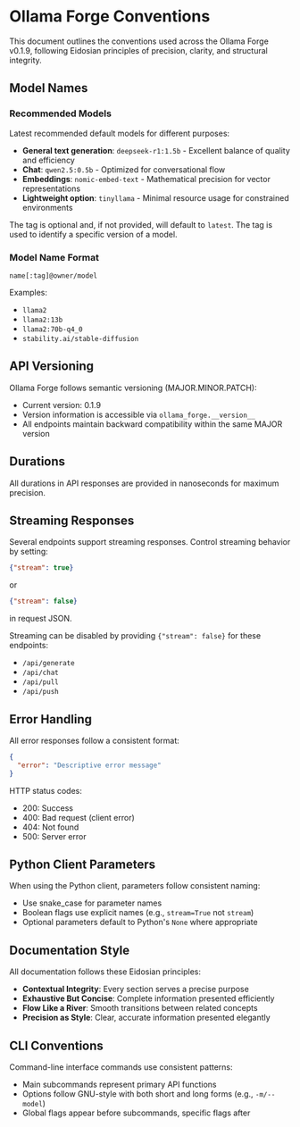 # Ollama Forge Conventions

This document outlines the conventions used across the Ollama Forge v0.1.9, following Eidosian principles of precision, clarity, and structural integrity.

## Model Names

### Recommended Models

Latest recommended default models for different purposes:

- **General text generation**: `deepseek-r1:1.5b` - Excellent balance of quality and efficiency
- **Chat**: `qwen2.5:0.5b` - Optimized for conversational flow
- **Embeddings**: `nomic-embed-text` - Mathematical precision for vector representations
- **Lightweight option**: `tinyllama` - Minimal resource usage for constrained environments

The tag is optional and, if not provided, will default to `latest`. The tag is used to identify a specific version of a model.

### Model Name Format

```
name[:tag]@owner/model
```

Examples:
- `llama2`
- `llama2:13b`
- `llama2:70b-q4_0`
- `stability.ai/stable-diffusion`

## API Versioning

Ollama Forge follows semantic versioning (MAJOR.MINOR.PATCH):
- Current version: 0.1.9
- Version information is accessible via `ollama_forge.__version__`
- All endpoints maintain backward compatibility within the same MAJOR version

## Durations

All durations in API responses are provided in nanoseconds for maximum precision.

## Streaming Responses

Several endpoints support streaming responses. Control streaming behavior by setting:

```json
{"stream": true}
```

or 

```json
{"stream": false}
```

in request JSON.

Streaming can be disabled by providing `{"stream": false}` for these endpoints:
- `/api/generate`
- `/api/chat`
- `/api/pull`
- `/api/push`

## Error Handling

All error responses follow a consistent format:

```json
{
  "error": "Descriptive error message"
}
```

HTTP status codes:
- 200: Success
- 400: Bad request (client error)
- 404: Not found
- 500: Server error

## Python Client Parameters

When using the Python client, parameters follow consistent naming:
- Use snake_case for parameter names
- Boolean flags use explicit names (e.g., `stream=True` not `stream`)
- Optional parameters default to Python's `None` where appropriate

## Documentation Style

All documentation follows these Eidosian principles:
- **Contextual Integrity**: Every section serves a precise purpose
- **Exhaustive But Concise**: Complete information presented efficiently
- **Flow Like a River**: Smooth transitions between related concepts
- **Precision as Style**: Clear, accurate information presented elegantly

## CLI Conventions

Command-line interface commands use consistent patterns:
- Main subcommands represent primary API functions
- Options follow GNU-style with both short and long forms (e.g., `-m/--model`)
- Global flags appear before subcommands, specific flags after
